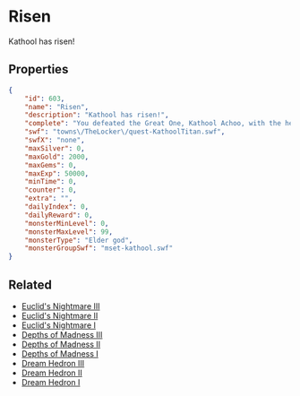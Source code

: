 # Risen

Kathool has risen!

## Properties

```json
{
    "id": 603,
    "name": "Risen",
    "description": "Kathool has risen!",
    "complete": "You defeated the Great One, Kathool Achoo, with the help of Aquella!",
    "swf": "towns\/TheLocker\/quest-KathoolTitan.swf",
    "swfX": "none",
    "maxSilver": 0,
    "maxGold": 2000,
    "maxGems": 0,
    "maxExp": 50000,
    "minTime": 0,
    "counter": 0,
    "extra": "",
    "dailyIndex": 0,
    "dailyReward": 0,
    "monsterMinLevel": 0,
    "monsterMaxLevel": 99,
    "monsterType": "Elder god",
    "monsterGroupSwf": "mset-kathool.swf"
}
```

## Related

- [Euclid's Nightmare III](../items/3808-euclid-s-nightmare-iii.md)
- [Euclid's Nightmare II](../items/3809-euclid-s-nightmare-ii.md)
- [Euclid's Nightmare I](../items/3810-euclid-s-nightmare-i.md)
- [Depths of Madness III](../items/3811-depths-of-madness-iii.md)
- [Depths of Madness II](../items/3812-depths-of-madness-ii.md)
- [Depths of Madness I](../items/3813-depths-of-madness-i.md)
- [Dream Hedron III](../items/3814-dream-hedron-iii.md)
- [Dream Hedron II](../items/3815-dream-hedron-ii.md)
- [Dream Hedron I](../items/3816-dream-hedron-i.md)

